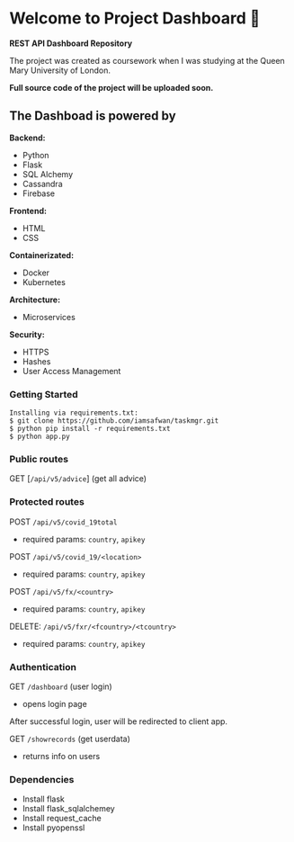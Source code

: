 # Welcome to Project Dashboard  :tada: 
**REST API Dashboard Repository**

The project was created as coursework when I was studying at the Queen Mary University of London.

**Full source code of the project will be uploaded soon.**

## The Dashboad is powered by
**Backend:**
- Python
- Flask
- SQL Alchemy
- Cassandra
- Firebase

**Frontend:**
- HTML
- CSS

**Containerizated:**
- Docker
- Kubernetes

**Architecture:**
- Microservices

**Security:**
- HTTPS
- Hashes
- User Access Management

### Getting Started

```
Installing via requirements.txt:
$ git clone https://github.com/iamsafwan/taskmgr.git
$ python pip install -r requirements.txt
$ python app.py
```


### Public routes

GET [`/api/v5/advice`] (get all advice)

### Protected routes

POST `/api/v5/covid_19total` 
- required params: `country`, `apikey`

POST `/api/v5/covid_19/<location>` 
- required params: `country`, `apikey`

POST `/api/v5/fx/<country>` 
- required params: `country`, `apikey`

DELETE: `/api/v5/fxr/<fcountry>/<tcountry>` 
- required params: `country`, `apikey`

### Authentication

GET `/dashboard` (user login)
- opens login page

After successful login, user will be redirected to client app. 

GET `/showrecords` (get userdata)
- returns info on users



### Dependencies
- Install flask
- Install flask_sqlalchemey
- Install request_cache
- Install pyopenssl
